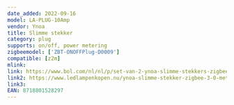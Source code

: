 ```yaml
---
date_added: 2022-09-16
model: LA-PLUG-10Amp
vendor: Ynoa
title: Slimme stekker
category: plug
supports: on/off, power metering
zigbeemodel: ['ZBT-ONOFFPlug-D0009']
compatible: [z2m]
mlink: 
link: https://www.bol.com/nl/nl/p/set-van-2-ynoa-slimme-stekkers-zigbee-3-0-stekker-met-energiemeter/9300000065104020/
link2: https://www.ledlampenkopen.nu/ynoa-slimme-stekker-zigbee-3-0-met-energiemeter.html
link3: 
EAN: 8718801528297
---
```


